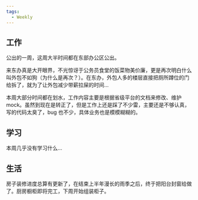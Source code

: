 ```yaml
---
tags:
  - Weekly
---
```


## 工作

公出的一周，这周大半时间都在东部办公区公出。

来东办真是大开眼界，不光惊讶于公务员食堂的饭菜物美价廉，更是再次明白什么叫外包不如狗（为什么是再次？）。在东办，外包人多的楼层直接把厕所蹲位的门给拆了，就为了让外包减少带薪拉屎的时间...

本周大部分时间都在划水，工作内容主要是根据省级平台的文档来修改、维护mock。虽然到现在是转正了，但是工作上还是踩了不少雷，主要还是不够认真，写的代码太臭了，bug 也不少，具体业务也是模模糊糊的。



## 学习

本周几乎没有学习什么...



## 生活

房子装修进度总算有更新了，在结束上半年漫长的雨季之后，终于把阳台封窗给做了。厨房橱柜即将完工，下周开始组装柜子。
